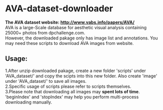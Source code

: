 # AVA-dataset-downloader  

**The AVA dataset website: http://www.vabs.info/papers/AVA/**  
AVA is a large-Scale database for aesthetic visual analysis containing 25000+ photos from dpchallenge.com.  
However, the downloaded pakage only has image list and annotations. You may need these scripts to download AVA images from website.  

Usage:  
------
1.After unzip downloaded pakage, create a new folder 'scripts' under 'AVA_dataset/' and copy the scipts into this new folder. Also create 'image' under 'AVA_dataset/' to save all images.  
2.Specific usage of scripts please refer to scripts themselves.  
3.Please note that downloading all images may **spent lots of time**. 'beginIndex' and 'stopIndex' may help you perform multi-process downloading manually.  
